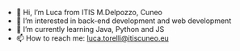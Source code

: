 - 👋 Hi, I’m Luca from ITIS M.Delpozzo, Cuneo
- 👀 I’m interested in back-end development and web development
- 🌱 I’m currently learning Java, Python and JS
- 📫 How to reach me: luca.torelli@itiscuneo.eu

<!---
ITISlucaT/ITISlucaT is a ✨ special ✨ repository because its `README.md` (this file) appears on your GitHub profile.
You can click the Preview link to take a look at your changes.
--->

